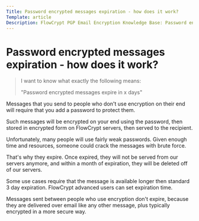 ```yaml
---
Title: Password encrypted messages expiration - how does it work?
Template: article
Description: FlowCrypt PGP Email Encryption Knowledge Base: Password encrypted messages expiration - how does it work?
---
```


# Password encrypted messages expiration - how does it work?

> I want to know what exactly the following means:
>
> "Password encrypted messages expire in x days"

Messages that you send to people who don't use encryption on their end will require that you add a password to protect them.

Such messages will be encrypted on your end using the password, then stored in encrypted form on FlowCrypt servers, then served to the recipient.

Unfortunately, many people will use fairly weak passwords. Given enough time and resources, someone could crack the messages with brute force.

That's why they expire. Once expired, they will not be served from our servers anymore, and within a month of expiration, they will be deleted off of our servers.

Some use cases require that the message is available longer then standard 3 day expiration. FlowCrypt advanced users can set expiration time.

Messages sent between people who use encryption don't expire, because they are delivered over email like any other message, plus typically encrypted in a more secure way.
